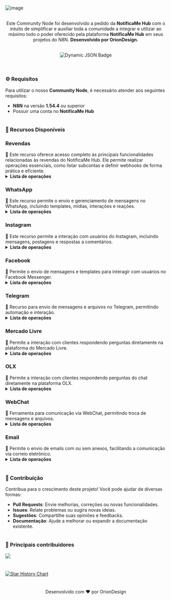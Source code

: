 ![image](https://github.com/user-attachments/assets/23ac406d-93eb-45d1-938e-4f4e5dba882e)

<p align="center"><br>
Este Community Node foi desenvolvido a pedido da <b>NotificaMe Hub</b> com o intuito de simplificar e auxiliar toda a comunidade a integrar e utilizar ao máximo todo o poder oferecido pela plataforma <b>NotificaMe Hub</b> em seus projetos do N8N. <b>Desenvolvido por OrionDesign.</b>
</p>
<br>
	
<div align="center">
  <img src="https://img.shields.io/badge/dynamic/json?url=https%3A%2F%2Fapi.npmjs.org%2Fdownloads%2Fpoint%2Flast-year%2Fn8n-nodes-notificame-hub&query=downloads&style=for-the-badge&label=Total%20de%20Downloads&labelColor=%230d1117&color=%23359514&cacheSeconds=30&link=https%3A%2F%2Fwww.npmjs.com%2Fpackage%2Fn8n-nodes-notificame-hub" alt="Dynamic JSON Badge">
</div>
<br>
</p>


<h1></h1>

<h3>⚙️ Requisitos</h3>

Para utilizar o nosso **Community Node**, é necessário atender aos seguintes requisitos:  
- **N8N** na versão **1.54.4** ou superior  
- Possuir uma conta no **NotificaMe Hub**  

<h1></h1>

<h3>📌 Recursos Disponíveis</h3>

<h3>Revendas</h3>
🔧 Este recurso oferece acesso completo às principais funcionalidades relacionadas às revendas do NotificaMe Hub. Ele permite realizar operações essenciais, como listar subcontas e definir webhooks de forma prática e eficiente.
<br>
<details>
  <summary><b>Lista de operações</b></summary>
	<details><summary>✅ <b>Listar Subcontas</b></summary></details>
 	<details><summary>✅ <b>Definir Webhook</b></summary></details>
</details>

<h3>WhatsApp</h3>
📱 Este recurso permite o envio e gerenciamento de mensagens no WhatsApp, incluindo templates, mídias, interações e reações.
<br>
<details>
  <summary><b>Lista de operações</b></summary>
  <details><summary>✅ <b>Listar templates</b></summary></details>
  <details><summary>✅ <b>Enviar template - Sem parâmetros</b></summary></details>
  <details><summary>✅ <b>Enviar template - Com parâmetros (tipo número/positional)</b></summary></details>
  <details><summary>✅ <b>Enviar template - Com parâmetros (tipo nome/named)</b></summary></details>
  <details><summary>✅ <b>Enviar uma mensagem de texto</b></summary></details>
  <details><summary>✅ <b>Enviar uma mensagem de áudio</b></summary></details>
  <details><summary>✅ <b>Enviar um sticker</b></summary></details>
  <details><summary>✅ <b>Enviar um arquivo (documentos, imagens, vídeos…)</b></summary></details>
  <details><summary>✅ <b>Enviar localização</b></summary></details>
  <details><summary>✅ <b>Enviar mensagem interativa com botões</b></summary></details>
  <details><summary>✅ <b>Enviar mensagem interativa com listas</b></summary></details>
  <details><summary>✅ <b>Enviar mensagem interativa com link / CTA</b></summary></details>
  <details><summary>✅ <b>Reagir a uma mensagem</b></summary></details>
  <details><summary>✅ <b>Responder uma mensagem</b></summary></details>
</details>

<h3>Instagram</h3>
📸 Este recurso permite a interação com usuários do Instagram, incluindo mensagens, postagens e respostas a comentários.
<br>
<details>
  <summary><b>Lista de operações</b></summary>
  <details><summary>✅ <b>Enviar uma mensagem de texto</b></summary></details>
  <details><summary>✅ <b>Enviar uma mensagem de áudio</b></summary></details>
  <details><summary>✅ <b>Enviar um arquivo (imagens, vídeos…)</b></summary></details>
  <details><summary>✅ <b>Responder um comentário</b></summary></details>
  <details><summary>✅ <b>Enviar template de botões</b></summary></details>
  <details><summary>✅ <b>Fazer uma publicação</b></summary></details>
  <details><summary>✅ <b>Listar postagens da conta</b></summary></details>
</details>

<h3>Facebook</h3>
📘 Permite o envio de mensagens e templates para interagir com usuários no Facebook Messenger.
<br>
<details>
  <summary><b>Lista de operações</b></summary>
  <details><summary>✅ <b>Enviar uma mensagem de texto</b></summary></details>
  <details><summary>✅ <b>Enviar uma mensagem de áudio</b></summary></details>
  <details><summary>✅ <b>Enviar um arquivo (imagens, vídeos…)</b></summary></details>
  <details><summary>✅ <b>Enviar um template genérico</b></summary></details>
  <details><summary>✅ <b>Enviar um template de botão</b></summary></details>
  <details><summary>✅ <b>Enviar um template de mídia</b></summary></details>
</details>

<h3>Telegram</h3>
📲 Recurso para envio de mensagens e arquivos no Telegram, permitindo automação e interação.
<br>
<details>
  <summary><b>Lista de operações</b></summary>
  <details><summary>✅ <b>Enviar uma mensagem de texto</b></summary></details>
  <details><summary>✅ <b>Enviar uma mensagem de áudio</b></summary></details>
  <details><summary>✅ <b>Enviar um arquivo (documento, imagens, vídeos…)</b></summary></details>
</details>

<h3>Mercado Livre</h3>
🤝 Permite a interação com clientes respondendo perguntas diretamente na plataforma do Mercado Livre.
<br>
<details>
  <summary><b>Lista de operações</b></summary>
  <details><summary>✅ <b>Responder uma pergunta</b></summary></details>
</details>

<h3>OLX</h3>
💬 Permite a interação com clientes respondendo perguntas do chat diretamente na plataforma OLX.
<br>
<details>
  <summary><b>Lista de operações</b></summary>
  <details><summary>❌ <b>Enviar mensagem</b></summary></details>
</details>

<h3>WebChat</h3>
💬 Ferramenta para comunicação via WebChat, permitindo troca de mensagens e arquivos.
<br>
<details>
  <summary><b>Lista de operações</b></summary>
  <details><summary>✅ <b>Enviar uma mensagem de texto</b></summary></details>
  <details><summary>✅ <b>Enviar um arquivo (documento, imagens, vídeos…)</b></summary></details>
</details>

<h3>Email</h3>
📧 Permite o envio de emails com ou sem anexos, facilitando a comunicação via correio eletrônico.
<br>
<details>
  <summary><b>Lista de operações</b></summary>
  <details><summary>✅ <b>Enviar um email (somente texto)</b></summary></details>
  <details><summary>✅ <b>Enviar um email (com arquivos)</b></summary></details>
</details>

<h1></h1>

<h3>🤝 Contribuição</h3>

Contribua para o crescimento deste projeto! Você pode ajudar de diversas formas:  
- **Pull Requests**: Envie melhorias, correções ou novas funcionalidades.  
- **Issues**: Relate problemas ou sugira novas ideias.  
- **Sugestões**: Compartilhe suas opiniões e feedbacks.  
- **Documentação**: Ajude a melhorar ou expandir a documentação existente.  

<h1></h1>

<h3>📌 Principais contribuidores</h3>
<a align="center" href="https://github.com/oriondesign2015/n8n-nodes-notificame-hub/graphs/contributors">
  <img src="https://contrib.rocks/image?repo=oriondesign2015/n8n-nodes-notificame-hub" />
</a>

<h1></h1>
<a href="https://star-history.com/#oriondesign2015/n8n-nodes-notificame-hub&Date">
 <picture>
   <source media="(prefers-color-scheme: dark)" srcset="https://api.star-history.com/svg?repos=oriondesign2015/n8n-nodes-notificame-hub&type=Date&theme=dark" />
   <source media="(prefers-color-scheme: light)" srcset="https://api.star-history.com/svg?repos=oriondesign2015/n8n-nodes-notificame-hub&type=Date" />
   <img alt="Star History Chart" src="https://api.star-history.com/svg?repos=oriondesign2015/n8n-nodes-notificame-hub&type=Date" />
 </picture>
</a>

<h1></h1>
<p align="center">
Desenvolvido com ❤️ por OrionDesign
</p>
